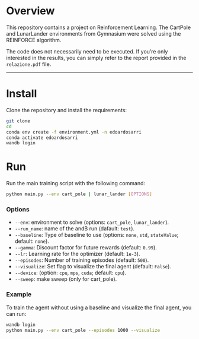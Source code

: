 # Overview
This repository contains a project on Reinforcement Learning. The CartPole and LunarLander environments from Gymnasium were solved using the REINFORCE algorithm.

The code does not necessarily need to be executed. If you’re only interested in the results, you can simply refer to the report provided in the `relazione.pdf` file.

---

# Install
Clone the repository and install the requirements:

```bash
git clone 
cd 
conda env create -f environment.yml -n edoardosarri
conda activate edoardosarri
wandb login
```

# Run
Run the main training script with the following command:

```bash
python main.py --env cart_pole | lunar_lander [OPTIONS]
```

### Options
- `--env`: environment to solve (options: `cart_pole`, `lunar_lander`).
- `--run_name`: name of the andB run (dafault: `test`).
- `--baseline`: Type of baseline to use (options: `none`, `std`, `stateValue`; default: `none`).
- `--gamma`: Discount factor for future rewards (default: `0.99`).
- `--lr`: Learning rate for the optimizer (default: `1e-3`).
- `--episodes`: Number of training episodes (default: `500`).
- `--visualize`: Set flag to visualize the final agent (default: `False`).
- `--device`: (option: `cpu`, `mps`, `cuda`; default: `cpu`).
- `--sweep`: make sweep (only for cart_pole).

### Example
To train the agent without using a baseline and visualize the final agent, you can run:

```bash
wandb login
python main.py --env cart_pole --episodes 1000 --visualize
```